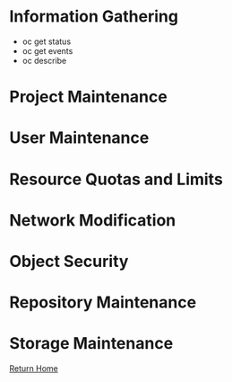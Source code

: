 <!-- TITLE: Command Reference -->
<!-- SUBTITLE: Common Commands and Procedures -->

# Information Gathering
* oc get status
* oc get events
* oc describe 
# Project Maintenance
# User Maintenance
# Resource Quotas and Limits
# Network Modification
# Object Security 
# Repository Maintenance
# Storage Maintenance

[Return Home](home)